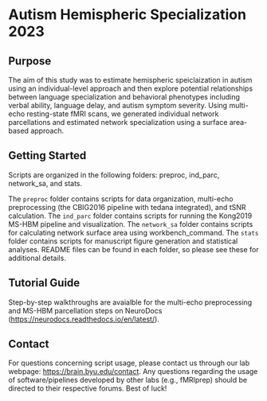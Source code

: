# Autism Hemispheric Specialization 2023

## Purpose
The aim of this study was to estimate hemispheric speiclaization in autism using an individual-level approach and then explore potential relationships between language specialization and behavioral phenotypes including verbal ability, language delay, and autism symptom severity. Using multi-echo resting-state fMRI scans, we generated individual network parcellations and estimated network specialization using a surface area-based approach. 

## Getting Started
Scripts are organized in the following folders: preproc, ind_parc, network_sa, and stats.

The `preproc` folder contains scripts for data organization, multi-echo preprocessing (the CBIG2016 pipeline with tedana integrated), and tSNR calculation.
The `ind_parc` folder contains scripts for running the Kong2019 MS-HBM pipeline and visualization.
The `network_sa` folder contains scripts for calculating network surface area using workbench_command.
The `stats` folder contains scripts for manuscript figure generation and statistical analyses.
README files can be found in each folder, so please see these for additional details.

## Tutorial Guide
Step-by-step walkthroughs are avaialble for the multi-echo preprocessing and MS-HBM parcellation steps on NeuroDocs (https://neurodocs.readthedocs.io/en/latest/).

## Contact
For questions concerning script usage, please contact us through our lab webpage: https://brain.byu.edu/contact. Any questions regarding the usage of software/pipelines developed by other labs (e.g., fMRIprep) should be directed to their respective forums. Best of luck!
